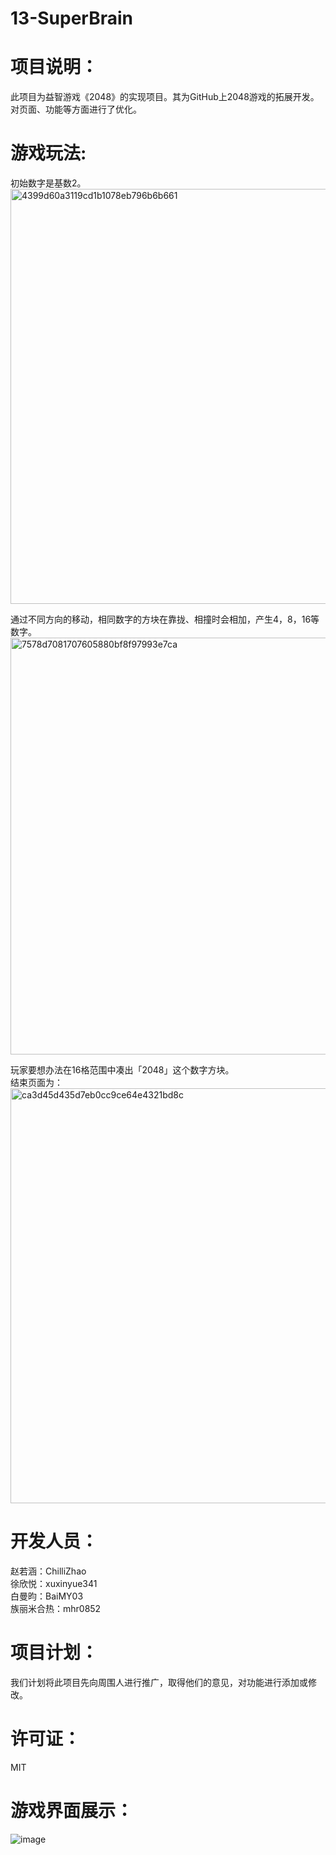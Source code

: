 # 13-SuperBrain
# 项目说明：
此项目为益智游戏《2048》的实现项目。其为GitHub上2048游戏的拓展开发。对页面、功能等方面进行了优化。
# 游戏玩法:
初始数字是基数2。<img width="664" alt="4399d60a3119cd1b1078eb796b6b661" src="https://github.com/Bistu-OSSDT-2023/13-SuperBrain/assets/138183517/5de6ad51-58bc-4c15-9a9f-a65402f750e3">

通过不同方向的移动，相同数字的方块在靠拢、相撞时会相加，产生4，8，16等数字。<img width="667" alt="7578d7081707605880bf8f97993e7ca" src="https://github.com/Bistu-OSSDT-2023/13-SuperBrain/assets/138183517/91bf42c2-37df-4805-8a80-a50b0f2f2322">

玩家要想办法在16格范围中凑出「2048」这个数字方块。  
结束页面为：<img width="664" alt="ca3d45d435d7eb0cc9ce64e4321bd8c" src="https://github.com/Bistu-OSSDT-2023/13-SuperBrain/assets/138183517/377c9122-bb0b-46c5-a280-a435907861fa">

# 开发人员：
赵若涵：ChilliZhao   
徐欣悦：xuxinyue341   
白曼昀：BaiMY03   
族丽米合热：mhr0852   
# 项目计划：
我们计划将此项目先向周围人进行推广，取得他们的意见，对功能进行添加或修改。
# 许可证：
MIT  
# 游戏界面展示：
![image](https://github.com/Bistu-OSSDT-2023/13-SuperBrain/assets/138182922/bdcae36d-bd97-45f5-8649-3277878e943d)
